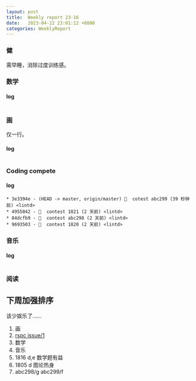 ```yaml
---
layout: post
title:  Weekly report 23-16
date:   2023-04-22 23:01:12 +0800
categories: WeeklyReport
---
```


### 健

需早睡，消除过度训练感。

### 数学

#### log
```

```

### 画

仅一行。

#### log
```

```

### Coding compete

#### log
```
* 3e3394e - (HEAD -> master, origin/master) 🎉  cotest abc299 (39 秒钟前) <lintd>
* 4955042 - 🎉  contest 1821 (2 天前) <lintd>
* 84dcfb9 - 🎉  contest abc298 (2 天前) <lintd>
* 9693503 - 🎉  contest 1820 (2 天前) <lintd>
```

### 音乐

#### log
```

```

### 阅读

## 下周加强排序

该少娱乐了……

1. 画
2. [rspc issue/1](https://github.com/lifeich1/rspc/issues/1)
1. 数学
1. 音乐
1. 1816 d,e 数学题有益
1. 1805 d 图论热身
1. abc298/g abc299/f
